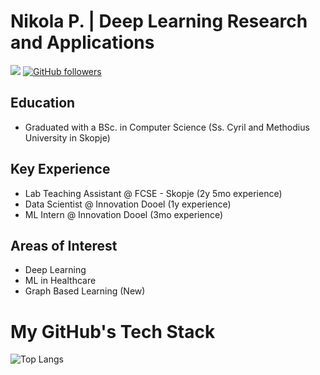 # Nikola P. |  Deep Learning Research and Applications

<img src="https://komarev.com/ghpvc/?username=NikolaP454"/> [![GitHub followers](https://img.shields.io/github/followers/NikolaP454.svg?style=social&label=Follow)](https://github.com/NikolaP454?tab=followers)<br/>

## Education
- Graduated with a BSc. in Computer Science (Ss. Cyril and Methodius University in Skopje)

## Key Experience

- Lab Teaching Assistant @ FCSE - Skopje (2y 5mo experience)
- Data Scientist @ Innovation Dooel (1y experience)
- ML Intern @ Innovation Dooel (3mo experience)

## Areas of Interest
- Deep Learning
- ML in Healthcare
- Graph Based Learning (New)


# My GitHub's Tech Stack
![Top Langs](https://github-readme-stats.vercel.app/api/top-langs/?username=NikolaP454&langs_count=12&layout=compact)
